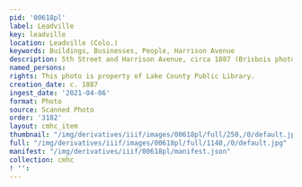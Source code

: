 ```yaml
---
pid: '00618pl'
label: Leadville
key: leadville
location: Leadville (Colo.)
keywords: Buildings, Businesses, People, Harrison Avenue
description: 5th Street and Harrison Avenue, circa 1887 (Brisbois photo)
named_persons: 
rights: This photo is property of Lake County Public Library.
creation_date: c. 1887
ingest_date: '2021-04-06'
format: Photo
source: Scanned Photo
order: '3182'
layout: cmhc_item
thumbnail: "/img/derivatives/iiif/images/00618pl/full/250,/0/default.jpg"
full: "/img/derivatives/iiif/images/00618pl/full/1140,/0/default.jpg"
manifest: "/img/derivatives/iiif/00618pl/manifest.json"
collection: cmhc
! '': 
---
```

